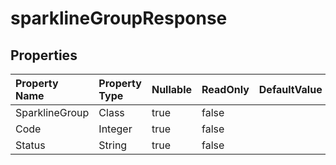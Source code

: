 # **sparklineGroupResponse**

 

## **Properties**

| Property Name | Property Type | Nullable |  ReadOnly | DefaultValue | Description | 
| :- | :- | :- |:- |  :- | :- |
|SparklineGroup|Class|true|false |  ||
|Code|Integer|true|false |  ||
|Status|String|true|false |  ||

